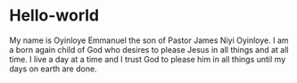 # Hello-world

My name is Oyinloye Emmanuel the son of Pastor James Niyi Oyinloye. I am a born again child of God who desires to please Jesus in all things and at all time. I live a day at a time and I trust God to please him in all things until my days on earth are done.
